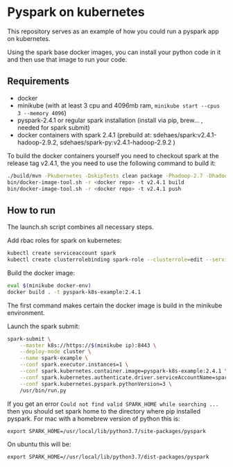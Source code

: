 # Pyspark on kubernetes

This repository serves as an example of how you could run a pyspark app on kubernetes.

Using the spark base docker images, you can install your python code in it and then use that image to run your code.


## Requirements

- docker
- minikube (with at least 3 cpu and 4096mb ram, `minikube start --cpus 3 --memory 4096`)
- pyspark-2.4.1 or regular spark installation (install via pip, brew... , needed for spark submit)
- docker containers with spark 2.4.1 (prebuild at: sdehaes/spark:v2.4.1-hadoop-2.9.2, sdehaes/spark-py:v2.4.1-hadoop-2.9.2 )

To build the docker containers yourself you need to checkout spark at the release tag v2.4.1, the you need to use the following command to build it:

```bash
./build/mvn -Pkubernetes -DskipTests clean package -Phadoop-2.7 -Dhadoop.version=2.9.2
bin/docker-image-tool.sh -r <docker repo> -t v2.4.1 build
bin/docker-image-tool.sh -r <docker repo> -t v2.4.1 push
```

## How to run

The launch.sh script combines all necessary steps.

Add rbac roles for spark on kubernetes:

```bash
kubectl create serviceaccount spark
kubectl create clusterrolebinding spark-role --clusterrole=edit --serviceaccount=default:spark --namespace=default
```

Build the docker image:

```bash
eval $(minikube docker-env)
docker build . -t pyspark-k8s-example:2.4.1
```
The first command makes certain the docker image is build in the minikube environment.

Launch the spark submit:

```bash
spark-submit \
    --master k8s://https://$(minikube ip):8443 \
    --deploy-mode cluster \
    --name spark-example \
    --conf spark.executor.instances=1 \
    --conf spark.kubernetes.container.image=pyspark-k8s-example:2.4.1 \
    --conf spark.kubernetes.authenticate.driver.serviceAccountName=spark \
    --conf spark.kubernetes.pyspark.pythonVersion=3 \
    /usr/bin/run.py
```

If you get an error `Could not find valid SPARK_HOME while searching ...` then you should set spark home to the directory where pip installed pyspark.
For mac with a homebrew version of python this is:

`export SPARK_HOME=/usr/local/lib/python3.7/site-packages/pyspark`

On ubuntu this will be:

`export SPARK_HOME=//usr/local/lib/python3.7/dist-packages/pyspark`
